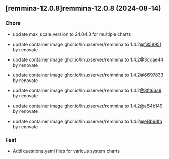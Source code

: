 

## [remmina-12.0.8]remmina-12.0.8 (2024-08-14)

### Chore



- update max_scale_version to 24.04.3 for multiple charts

- update container image ghcr.io/linuxserver/remmina to 1.4.2[@f35895f](https://github.com/f35895f) by renovate

- update container image ghcr.io/linuxserver/remmina to 1.4.2[@3cdae44](https://github.com/3cdae44) by renovate

- update container image ghcr.io/linuxserver/remmina to 1.4.2[@6697833](https://github.com/6697833) by renovate

- update container image ghcr.io/linuxserver/remmina to 1.4.2[@8f166a9](https://github.com/8f166a9) by renovate

- update container image ghcr.io/linuxserver/remmina to 1.4.2[@a64b149](https://github.com/a64b149) by renovate

- update container image ghcr.io/linuxserver/remmina to 1.4.2[@e8b6dfa](https://github.com/e8b6dfa) by renovate

### Feat



- Add questions.yaml files for various system charts